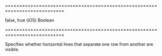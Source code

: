 ===========================================================================
<!--default-->false, true (iOS)<!--/default-->
<!--type-->Boolean<!--/type-->
===========================================================================

<!--shortDescription-->
Specifies whether horizontal lines that separate one row from another are visible.
<!--/shortDescription-->

<!--fullDescription-->

<!--/fullDescription-->